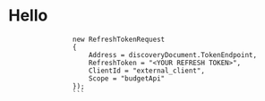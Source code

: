 # Hello

````var tokenResponse = await client.RequestRefreshTokenAsync(
                new RefreshTokenRequest
                {
                    Address = discoveryDocument.TokenEndpoint,
                    RefreshToken = "<YOUR REFRESH TOKEN>",
                    ClientId = "external_client",
                    Scope = "budgetApi"
                });
                ```
````
